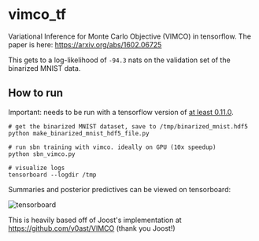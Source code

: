 # vimco_tf
Variational Inference for Monte Carlo Objective (VIMCO) in tensorflow. The paper is here: https://arxiv.org/abs/1602.06725

This gets to a log-likelihood of `-94.3` nats on the validation set of the binarized MNIST data.

## How to run

Important: needs to be run with a tensorflow version of [at least 0.11.0](https://www.tensorflow.org/versions/r0.11/get_started/os_setup.html#pip-installation).

```
# get the binarized MNIST dataset, save to /tmp/binarized_mnist.hdf5
python make_binarized_mnist_hdf5_file.py

# run sbn training with vimco. ideally on GPU (10x speedup)
python sbn_vimco.py

# visualize logs
tensorboard --logdir /tmp
```

Summaries and posterior predictives can be viewed on tensorboard:

![tensorboard](http://i.imgur.com/h9L1ygN.png)

This is heavily based off of Joost's implementation at https://github.com/y0ast/VIMCO (thank you Joost!)
